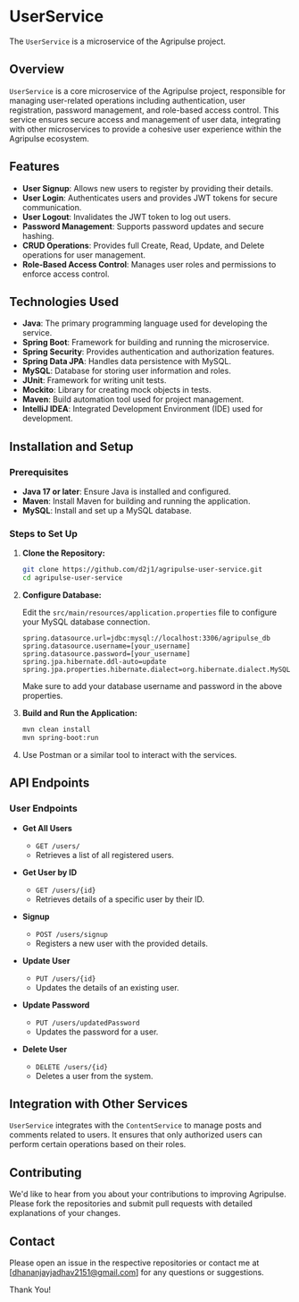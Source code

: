 
# UserService
The `UserService` is a microservice of the Agripulse project.

## Overview

`UserService` is a core microservice of the Agripulse project, responsible for managing user-related operations including authentication,
user registration, password management, and role-based access control.
This service ensures secure access and management of user data,
integrating with other microservices to provide a cohesive user experience within the Agripulse ecosystem.

## Features

- **User Signup**: Allows new users to register by providing their details.
- **User Login**: Authenticates users and provides JWT tokens for secure communication.
- **User Logout**: Invalidates the JWT token to log out users.
- **Password Management**: Supports password updates and secure hashing.
- **CRUD Operations**: Provides full Create, Read, Update, and Delete operations for user management.
- **Role-Based Access Control**: Manages user roles and permissions to enforce access control.

## Technologies Used

- **Java**: The primary programming language used for developing the service.
- **Spring Boot**: Framework for building and running the microservice.
- **Spring Security**: Provides authentication and authorization features.
- **Spring Data JPA**: Handles data persistence with MySQL.
- **MySQL**: Database for storing user information and roles.
- **JUnit**: Framework for writing unit tests.
- **Mockito**: Library for creating mock objects in tests.
- **Maven**: Build automation tool used for project management.
- **IntelliJ IDEA**: Integrated Development Environment (IDE) used for development.

## Installation and Setup

### Prerequisites

- **Java 17 or later**: Ensure Java is installed and configured.
- **Maven**: Install Maven for building and running the application.
- **MySQL**: Install and set up a MySQL database.

### Steps to Set Up

1. **Clone the Repository:**
    ```sh
    git clone https://github.com/d2j1/agripulse-user-service.git
    cd agripulse-user-service
    ```

2. **Configure Database:**

    Edit the `src/main/resources/application.properties` file to configure your MySQL database connection.
    ```properties
    spring.datasource.url=jdbc:mysql://localhost:3306/agripulse_db
    spring.datasource.username=[your_username]
    spring.datasource.password=[your_username]
    spring.jpa.hibernate.ddl-auto=update
    spring.jpa.properties.hibernate.dialect=org.hibernate.dialect.MySQL5Dialect
    ```
    Make sure to add your database username and password in the above properties.
   
3. **Build and Run the Application:**
    ```sh
    mvn clean install
    mvn spring-boot:run
    ```
4. Use Postman or a similar tool to interact with the services.

   
## API Endpoints

### User Endpoints

- **Get All Users**
  - `GET /users/`
  - Retrieves a list of all registered users.

- **Get User by ID**
  - `GET /users/{id}`
  - Retrieves details of a specific user by their ID.

- **Signup**
  - `POST /users/signup`
  - Registers a new user with the provided details.

- **Update User**
  - `PUT /users/{id}`
  - Updates the details of an existing user.

- **Update Password**
  - `PUT /users/updatedPassword`
  - Updates the password for a user.

- **Delete User**
  - `DELETE /users/{id}`
  - Deletes a user from the system.

## Integration with Other Services

`UserService` integrates with the `ContentService` to manage posts and comments related to users.
It ensures that only authorized users can perform certain operations based on their roles.

## Contributing
We'd like to hear from you about your contributions to improving Agripulse. Please fork the repositories and submit pull requests with detailed explanations of your changes.

## Contact
Please open an issue in the respective repositories or contact me at [dhananjayjadhav2151@gmail.com] for any questions or suggestions.

Thank You!
